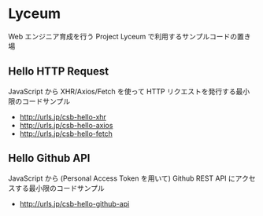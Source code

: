 # Lyceum

Web エンジニア育成を行う Project Lyceum で利用するサンプルコードの置き場

## Hello HTTP Request

JavaScript から XHR/Axios/Fetch を使って HTTP リクエストを発行する最小限のコードサンプル

* http://urls.jp/csb-hello-xhr
* http://urls.jp/csb-hello-axios
* http://urls.jp/csb-hello-fetch

## Hello Github API

JavaScript から (Personal Access Token を用いて) Github REST API にアクセスする最小限のコードサンプル

* http://urls.jp/csb-hello-github-api
